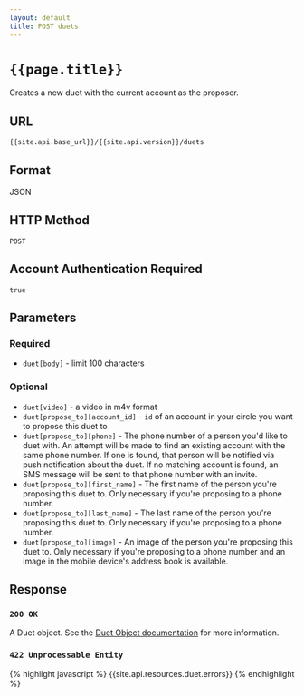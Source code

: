```yaml
---
layout: default
title: POST duets
---
```

# `{{page.title}}`

Creates a new duet with the current account as the proposer.

## URL

`{{site.api.base_url}}/{{site.api.version}}/duets`

## Format

JSON

## HTTP Method

`POST`

## Account Authentication Required

`true`

## Parameters

### Required

* `duet[body]` - limit 100 characters

### Optional

* `duet[video]` - a video in m4v format
* `duet[propose_to][account_id]` - `id` of an account in your circle you want to propose this duet to
* `duet[propose_to][phone]` - The phone number of a person you'd like to duet with.  An attempt will be made to find an existing account with the same phone number.  If one is found, that person will be notified via push notification about the duet.  If no matching account is found, an SMS message will be sent to that phone number with an invite.
* `duet[propose_to][first_name]` - The first name of the person you're proposing this duet to.  Only necessary if you're proposing to a phone number.
* `duet[propose_to][last_name]` - The last name of the person you're proposing this duet to.  Only necessary if you're proposing to a phone number.
* `duet[propose_to][image]` - An image of the person you're proposing this duet to.  Only necessary if you're proposing to a phone number and an image in the mobile device's address book is available.

## Response

### `200 OK`

A Duet object. See the [Duet Object documentation](/1/duet_object) for more information.

### `422 Unprocessable Entity`

{% highlight javascript %}
{{site.api.resources.duet.errors}}
{% endhighlight %}
